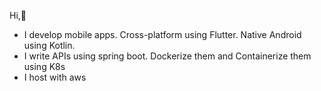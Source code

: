Hi,👋

 - I develop mobile apps. Cross-platform using Flutter. Native Android using Kotlin.
 - I write APIs using spring boot. Dockerize them and Containerize them using K8s
 - I host with aws


